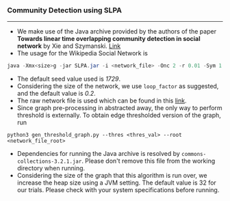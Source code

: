 ### Community Detection using SLPA
----------------------------------

+ We make use of the Java archive provided by the authors of the paper **Towards linear time overlapping community detection in social network** by Xie and Szymanski. [Link](https://sites.google.com/site/communitydetectionslpa/)
+ The usage for the Wikipedia Social Network is 
```java
java -Xmx<size>g -jar SLPA.jar -i <network_file> -Onc 2 -r 0.01 -Sym 1 -seed <seed_number> -loopfactor <loop_factor>
```
+ The default seed value used is _1729_.
+ Considering the size of the network, we use `loop_factor` as suggested, and the default value is _0.2_.
+ The raw network file is used which can be found in this [link](http://dbs.ifi.uni-heidelberg.de/index.php?id=data).
+ Since graph pre-processing in abstracted away, the only way to perform threshold is externally. To obtain edge thresholded version of the graph, run
```
python3 gen_threshold_graph.py --thres <thres_val> --root <network_file_root>
```
+ Dependencies for running the Java archive is resolved by `commons-collections-3.2.1.jar`. Please don't remove this file from the working directory when running.
+ Considering the size of the graph that this algorithm is run over, we increase the heap size using a JVM setting. The default value is 32 for our trials. Please check with your system specifications before running.
